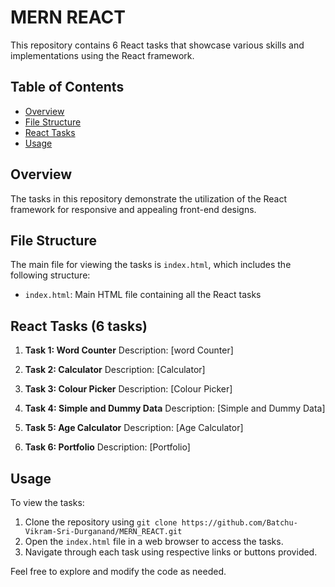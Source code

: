 # MERN REACT

This repository contains 6 React tasks that showcase various skills and implementations using the React framework.

## Table of Contents

- [Overview](#overview)
- [File Structure](#file-structure)
- [React Tasks](#react-tasks)
- [Usage](#usage)

## Overview

The tasks in this repository demonstrate the utilization of the React framework for responsive and appealing front-end designs.

## File Structure

The main file for viewing the tasks is `index.html`, which includes the following structure:

- `index.html`: Main HTML file containing all the React tasks

## React Tasks (6 tasks)

1. **Task 1: Word Counter**
   Description: [word Counter]

2. **Task 2: Calculator**
   Description: [Calculator]

3. **Task 3: Colour Picker**
   Description: [Colour Picker]

4. **Task 4: Simple and Dummy Data**
   Description: [Simple and Dummy Data]

5. **Task 5: Age Calculator**
   Description: [Age Calculator]

6. **Task 6: Portfolio**
   Description: [Portfolio]

## Usage

To view the tasks:
1. Clone the repository using `git clone https://github.com/Batchu-Vikram-Sri-Durganand/MERN_REACT.git`
2. Open the `index.html` file in a web browser to access the tasks.
3. Navigate through each task using respective links or buttons provided.

Feel free to explore and modify the code as needed.
